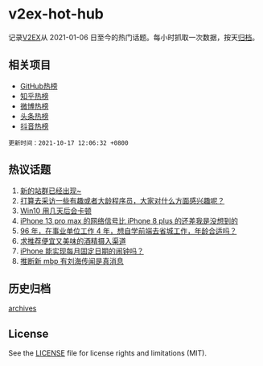 # v2ex-hot-hub

 记录[V2EX](https://www.v2ex.com/)从 2021-01-06 日至今的热门话题。每小时抓取一次数据，按天[归档](archives)。
 
 ## 相关项目

- [GitHub热榜](https://github.com/snaildev/github-hot-hub)
- [知乎热榜](https://github.com/snaildev/zhihu-hot-hub)
- [微博热榜](https://github.com/snaildev/weibo-hot-hub)
- [头条热榜](https://github.com/snaildev/toutiao-hot-hub)
- [抖音热榜](https://github.com/snaildev/douyin-hot-hub)


 `更新时间：2021-10-17 12:06:32 +0800`

## 热议话题

1. [新的站群已经出现~](https://www.v2ex.com/t/808259)
1. [打算去采访一些有趣或者大龄程序员，大家对什么方面感兴趣呢？](https://www.v2ex.com/t/808199)
1. [Win10 用几天后会卡顿](https://www.v2ex.com/t/808194)
1. [iPhone 13 pro max 的网络信号比 iPhone 8 plus 的还差我是没想到的](https://www.v2ex.com/t/808286)
1. [96 年，在事业单位工作 4 年，想自学前端去省城工作，年龄合适吗？](https://www.v2ex.com/t/808228)
1. [求推荐便宜又美味的酒精摄入渠道](https://www.v2ex.com/t/808243)
1. [iPhone 能实现每月固定日期的闹钟吗？](https://www.v2ex.com/t/808217)
1. [推断新 mbp 有刘海传闻是真消息](https://www.v2ex.com/t/808280)

## 历史归档

[archives](archives)

## License

See the [LICENSE](LICENSE) file for license rights and limitations (MIT).
